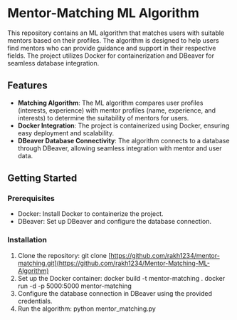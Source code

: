 # Mentor-Matching ML Algorithm

This repository contains an ML algorithm that matches users with suitable mentors based on their profiles. The algorithm is designed to help users find mentors who can provide guidance and support in their respective fields. The project utilizes Docker for containerization and DBeaver for seamless database integration.

## Features

- **Matching Algorithm**: The ML algorithm compares user profiles (interests, experience) with mentor profiles (name, experience, and interests) to determine the suitability of mentors for users.
- **Docker Integration**: The project is containerized using Docker, ensuring easy deployment and scalability.
- **DBeaver Database Connectivity**: The algorithm connects to a database through DBeaver, allowing seamless integration with mentor and user data.

## Getting Started

### Prerequisites

- Docker: Install Docker to containerize the project.
- DBeaver: Set up DBeaver and configure the database connection.

### Installation

1. Clone the repository:
   git clone [https://github.com/rakh1234/mentor-matching.git](https://github.com/rakh1234/Mentor-Matching-ML-Algorithm)
2. Set up the Docker container:
   docker build -t mentor-matching .
   docker run -d -p 5000:5000 mentor-matching
3. Configure the database connection in DBeaver using the provided credentials.
4. Run the algorithm:
   python mentor_matching.py
